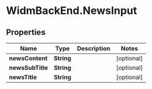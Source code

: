# WidmBackEnd.NewsInput

## Properties

Name | Type | Description | Notes
------------ | ------------- | ------------- | -------------
**newsContent** | **String** |  | [optional] 
**newsSubTitle** | **String** |  | [optional] 
**newsTitle** | **String** |  | [optional] 


